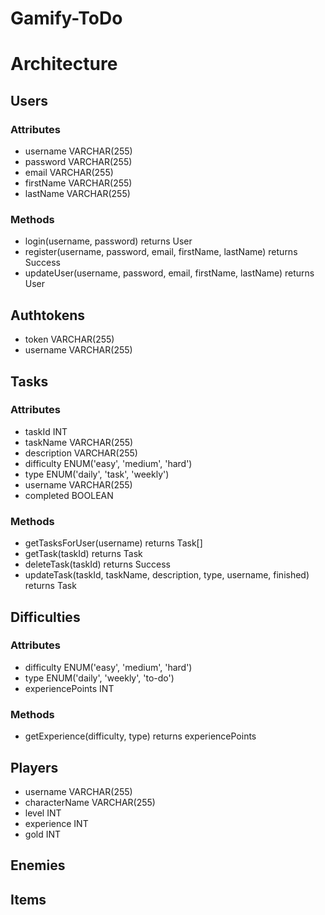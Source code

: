 # Gamify-ToDo

# Architecture

## Users
### Attributes
- username VARCHAR(255)
- password VARCHAR(255)
- email VARCHAR(255)
- firstName VARCHAR(255)
- lastName VARCHAR(255)
### Methods
- login(username, password) returns User
- register(username, password, email, firstName, lastName) returns Success
- updateUser(username, password, email, firstName, lastName) returns User

## Authtokens
- token VARCHAR(255)
- username VARCHAR(255)

## Tasks
### Attributes
- taskId INT
- taskName VARCHAR(255)
- description VARCHAR(255)
- difficulty ENUM('easy', 'medium', 'hard')
- type ENUM('daily', 'task', 'weekly')
- username VARCHAR(255)
- completed BOOLEAN
### Methods
- getTasksForUser(username) returns Task[]
- getTask(taskId) returns Task
- deleteTask(taskId) returns Success
- updateTask(taskId, taskName, description, type, username, finished) returns Task

## Difficulties
### Attributes
- difficulty ENUM('easy', 'medium', 'hard')
- type ENUM('daily', 'weekly', 'to-do')
- experiencePoints INT
### Methods
- getExperience(difficulty, type) returns experiencePoints

## Players
- username VARCHAR(255)
- characterName VARCHAR(255)
- level INT
- experience INT
- gold INT

## Enemies

## Items




